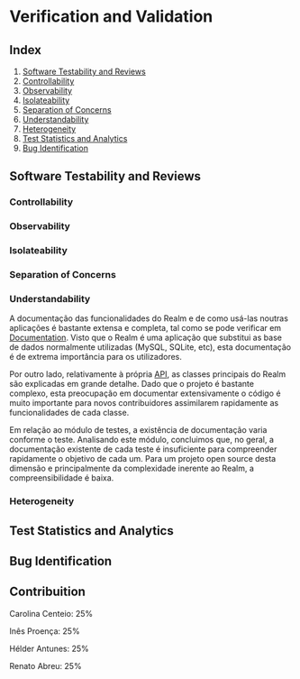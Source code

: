 # Verification and Validation

## Index

1. [Software Testability and Reviews](#testability)
 1. [Controllability](#controllability)
 2. [Observability](#observability)
 3. [Isolateability](#isolateability)
 4. [Separation of Concerns](#concerns)
 5. [Understandability](#understandability)
 6. [Heterogeneity](#heterogeneity)
2. [Test Statistics and Analytics](#statistics)
3. [Bug Identification](#bugs)

## Software Testability and Reviews <a name="testability"></a>

### Controllability <a name="controllability"></a>

### Observability <a name="observability"></a>

### Isolateability <a name="isolateability"></a>

### Separation of Concerns <a name="concerns"></a>

### Understandability <a name="understandability"></a>

A documentação das funcionalidades do Realm e de como usá-las noutras aplicações é bastante extensa e completa, tal como se pode verificar em [Documentation](https://realm.io/docs/java/latest/). Visto que o Realm é uma aplicação que substitui as base de dados normalmente utilizadas (MySQL, SQLite, etc), esta documentação é de extrema importância para os utilizadores. 

Por outro lado, relativamente à própria [API](https://realm.io/docs/java/2.2.1/api/), as classes principais do Realm são explicadas em grande detalhe. Dado que o projeto é bastante complexo, esta preocupação em documentar extensivamente o código é muito importante para novos contribuidores assimilarem rapidamente as funcionalidades de cada classe. 

Em relação ao módulo de testes, a existência de documentação varia conforme o teste. Analisando este módulo, concluimos que, no geral, a documentação existente de cada teste é insuficiente para compreender rapidamente o objetivo de cada um. Para um projeto open source desta dimensão e principalmente da complexidade inerente ao Realm, a compreensibilidade é baixa.

### Heterogeneity <a name="heterogeneity"></a>

## Test Statistics and Analytics <a name="statistics"></a>

## Bug Identification <a name="bugs"></a>

## Contribuition <a name="contribuition"></a>

Carolina Centeio: 25%

Inês Proença: 25%

Hélder Antunes: 25%

Renato Abreu: 25%
